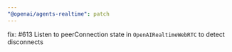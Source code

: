 ```yaml
---
"@openai/agents-realtime": patch
---
```


fix: #613 Listen to peerConnection state in `OpenAIRealtimeWebRTC` to detect disconnects
